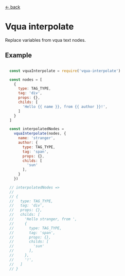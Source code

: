 [← back](https://github.com/sterjakovigor/vqua/tree/master)

# Vqua interpolate

Replace variables from vqua text nodes.

## Example

```javascript

  const vquaInterpolate = require('vqua-interpolate')

  const nodes = [
    {
      type: TAG_TYPE,
      tag: 'div',
      props: {},
      childs: [
        'Hello {{ name }}, from {{ author }}!',
      ]
    }
  ]

  const interpolatedNodes =
    vquaInterpolate(nodes, {
      name: 'stranger',
      author: {
        type: TAG_TYPE,
        tag: 'span',
        props: {},
        childs: [
          'sun'
        ],
      }
    })

  // interpolatedNodes =>
  // 
  // {
  //   type: TAG_TYPE,
  //   tag: 'div',
  //   props: {},
  //   childs: [
  //     'Hello stranger, from ',
  //     {
  //       type: TAG_TYPE,
  //       tag: 'span',
  //       props: {},
  //       childs: [
  //         'sun'
  //       ],
  //     },
  //     '!',
  //   ]
  // }
```
